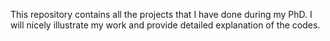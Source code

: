 This repository contains all the projects that I have done during my PhD. I will nicely illustrate my work and provide detailed explanation of the codes.
